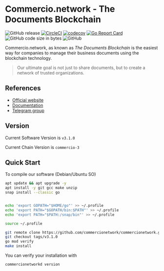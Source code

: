 # Commercio.network - The Documents Blockchain

![GitHub release](https://img.shields.io/github/release/commercionetwork/commercionetwork.svg)
[![CircleCI](https://circleci.com/gh/commercionetwork/commercionetwork/tree/master.svg?style=shield)](https://circleci.com/gh/commercionetwork/commercionetwork/tree/master)
[![codecov](https://codecov.io/gh/commercionetwork/commercionetwork/branch/master/graph/badge.svg)](https://codecov.io/gh/commercionetwork/commercionetwork)
[![Go Report Card](https://goreportcard.com/badge/github.com/commercionetwork/commercionetwork)](https://goreportcard.com/report/github.com/commercionetwork/commercionetwork)
![GitHub code size in bytes](https://img.shields.io/github/languages/code-size/commercionetwork/commercionetwork.svg)
![GitHub](https://img.shields.io/github/license/commercionetwork/commercionetwork.svg)

Commercio.network, as known as *The Documents Blockchain* is the easiest way for companies to manage their 
business documents using the blockchain technology. 
  
> Our ultimate goal is not just to share documents, but to create a network of trusted organizations.

## References
* [Official website](https://commercio.network/)
* [Documentation](https://docs.commercio.network/)
* [Telegram group](https://t.me/commercionetwork)

## Version

Current Software Version is `v3.1.0`

Current Chain Version is `commercio-3`
## Quick Start

To compile our software (Debian/Ubuntu SO)

```bash
apt update && apt upgrade -y
apt install -y git gcc make unzip
snap install --classic go


echo 'export GOPATH="$HOME/go"' >> ~/.profile
echo 'export PATH="$GOPATH/bin:$PATH"' >> ~/.profile
echo 'export PATH="$PATH:/snap/bin"' >> ~/.profile

source ~/.profile

git remote clone https://github.com/commercionetwork/commercionetwork.git
git checkout tags/v3.1.0
go mod verify
make install
```

You can verify your installation with

```bash
commercionetworkd version
```

